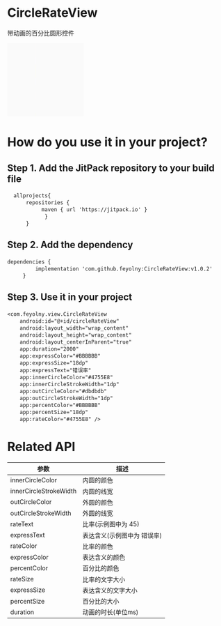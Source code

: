 # CircleRateView
 带动画的百分比圆形控件
 
 ![image](https://raw.githubusercontent.com/feyolny/RelatedPictureCollection/master/CircleRateView/Video_2019-05-08_174957.gif)

# How do you use it in your project?
## Step 1. Add the JitPack repository to your build file

      allprojects{
          repositories {
		       maven { url 'https://jitpack.io' }
		        }
	      }
 
## Step 2. Add the dependency
 
    dependencies {
	         implementation 'com.github.feyolny:CircleRateView:v1.0.2'
	     }
 
 ## Step 3. Use it in your project
 
    <com.feyolny.view.CircleRateView
        android:id="@+id/circleRateView"
        android:layout_width="wrap_content"
        android:layout_height="wrap_content"
        android:layout_centerInParent="true"
        app:duration="2000"
        app:expressColor="#BBBBBB"
        app:expressSize="18dp"
        app:expressText="错误率"
        app:innerCircleColor="#4755E8"
        app:innerCircleStrokeWidth="1dp"
        app:outCircleColor="#dbdbdb"
        app:outCircleStrokeWidth="1dp"
        app:percentColor="#BBBBBB"
        app:percentSize="18dp"
        app:rateColor="#4755E8" />
 
 # Related API
 
  参数 | 描述 
  -|-
  innerCircleColor|内圆的颜色
  innerCircleStrokeWidth|内圆的线宽
  outCircleColor|外圆的颜色
  outCircleStrokeWidth|外圆的线宽
  rateText|比率(示例图中为 45)
  expressText|表达含义(示例图中为 错误率)
  rateColor|比率的颜色
  expressColor|表达含义的颜色
  percentColor|百分比的颜色
  rateSize|比率的文字大小
  expressSize|表达含义的文字大小
  percentSize|百分比的大小
  duration|动画的时长(单位ms)
  

